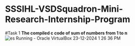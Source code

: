 # SSSIHL-VSDSquadron-Mini-Research-Internship-Program
#Task 1
**The compiled c code of sum of numbers from 1 to n**
![es  Running  - Oracle VirtualBox 23-12-2024 1 26 36 PM](https://github.com/user-attachments/assets/de80e2af-1786-43c6-be34-79d280125fe1)
